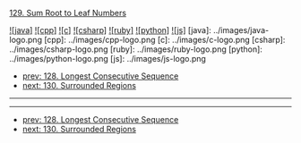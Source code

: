 [129. Sum Root to Leaf Numbers](https://leetcode.com/problems/sum-root-to-leaf-numbers/)

[![java]](../java/129-sum-root-to-leaf-numbers.md)
[![cpp]](../cpp/129-sum-root-to-leaf-numbers.md)
[![c]](../c/129-sum-root-to-leaf-numbers.md)
[![csharp]](../csharp/129-sum-root-to-leaf-numbers.md)
[![ruby]](../ruby/129-sum-root-to-leaf-numbers.md)
[![python]](../python/129-sum-root-to-leaf-numbers.md)
[![js]](../js/129-sum-root-to-leaf-numbers.md)
[java]: ../images/java-logo.png
[cpp]: ../images/cpp-logo.png
[c]: ../images/c-logo.png
[csharp]: ../images/csharp-logo.png
[ruby]: ../images/ruby-logo.png
[python]: ../images/python-logo.png
[js]: ../images/js-logo.png

- [prev: 128. Longest Consecutive Sequence](128-longest-consecutive-sequence.md)
- [next: 130. Surrounded Regions](130-surrounded-regions.md)

---



---

- [prev: 128. Longest Consecutive Sequence](128-longest-consecutive-sequence.md)
- [next: 130. Surrounded Regions](130-surrounded-regions.md)
